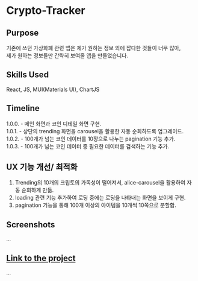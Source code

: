 # Crypto-Tracker


## Purpose

기존에 쓰던 가상화폐 관련 앱은 제가 원하는 정보 외에 잡다한 것들이 너무 많아,  
제가 원하는 정보들만 간략히 보여줄 앱을 만들었습니다.  


## Skills Used

React, JS, MUI(Materials UI), ChartJS


## Timeline

1.0.0. - 메인 화면과 코인 디테일 화면 구현.  
1.0.1. - 상단의 trending 화면을 carousel을 활용한 자동 순회하도록 업그레이드.  
1.0.2. - 100개가 넘는 코인 데이터를 10장으로 나누는 pagination 기능 추가.  
1.0.3. - 100개가 넘는 코인 데이터 중 필요한 데이터를 검색하는 기능 추가.  


## UX 기능 개선/ 최적화

1. Trending의 10개의 크립토의 가독성이 떨어져서, alice-carousel을 활용하여 자동 순회하게 만듦.  
2. loading 관련 기능 추가하여 로딩 중에는 로딩을 나타내는 화면을 보이게 구현.  
3. pagination 기능을 통해 100개 이상의 아이템을 10개씩 10쪽으로 분할함.  


## Screenshots

...

## [Link to the project]()

...
